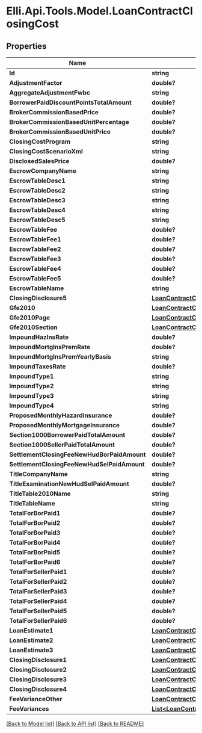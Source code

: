 # Elli.Api.Tools.Model.LoanContractClosingCost
## Properties

Name | Type | Description | Notes
------------ | ------------- | ------------- | -------------
**Id** | **string** |  | [optional] 
**AdjustmentFactor** | **double?** |  | [optional] 
**AggregateAdjustmentFwbc** | **string** |  | [optional] 
**BorrowerPaidDiscountPointsTotalAmount** | **double?** |  | [optional] 
**BrokerCommissionBasedPrice** | **double?** |  | [optional] 
**BrokerCommissionBasedUnitPercentage** | **double?** |  | [optional] 
**BrokerCommissionBasedUnitPrice** | **double?** |  | [optional] 
**ClosingCostProgram** | **string** |  | [optional] 
**ClosingCostScenarioXml** | **string** |  | [optional] 
**DisclosedSalesPrice** | **double?** |  | [optional] 
**EscrowCompanyName** | **string** |  | [optional] 
**EscrowTableDesc1** | **string** |  | [optional] 
**EscrowTableDesc2** | **string** |  | [optional] 
**EscrowTableDesc3** | **string** |  | [optional] 
**EscrowTableDesc4** | **string** |  | [optional] 
**EscrowTableDesc5** | **string** |  | [optional] 
**EscrowTableFee** | **double?** |  | [optional] 
**EscrowTableFee1** | **double?** |  | [optional] 
**EscrowTableFee2** | **double?** |  | [optional] 
**EscrowTableFee3** | **double?** |  | [optional] 
**EscrowTableFee4** | **double?** |  | [optional] 
**EscrowTableFee5** | **double?** |  | [optional] 
**EscrowTableName** | **string** |  | [optional] 
**ClosingDisclosure5** | [**LoanContractClosingCostClosingDisclosure5**](LoanContractClosingCostClosingDisclosure5.md) |  | [optional] 
**Gfe2010** | [**LoanContractClosingCostGfe2010**](LoanContractClosingCostGfe2010.md) |  | [optional] 
**Gfe2010Page** | [**LoanContractClosingCostGfe2010Page**](LoanContractClosingCostGfe2010Page.md) |  | [optional] 
**Gfe2010Section** | [**LoanContractClosingCostGfe2010Section**](LoanContractClosingCostGfe2010Section.md) |  | [optional] 
**ImpoundHazInsRate** | **double?** |  | [optional] 
**ImpoundMortgInsPremRate** | **double?** |  | [optional] 
**ImpoundMortgInsPremYearlyBasis** | **string** |  | [optional] 
**ImpoundTaxesRate** | **double?** |  | [optional] 
**ImpoundType1** | **string** |  | [optional] 
**ImpoundType2** | **string** |  | [optional] 
**ImpoundType3** | **string** |  | [optional] 
**ImpoundType4** | **string** |  | [optional] 
**ProposedMonthlyHazardInsurance** | **double?** |  | [optional] 
**ProposedMonthlyMortgageInsurance** | **double?** |  | [optional] 
**Section1000BorrowerPaidTotalAmount** | **double?** |  | [optional] 
**Section1000SellerPaidTotalAmount** | **double?** |  | [optional] 
**SettlementClosingFeeNewHudBorPaidAmount** | **double?** |  | [optional] 
**SettlementClosingFeeNewHudSelPaidAmount** | **double?** |  | [optional] 
**TitleCompanyName** | **string** |  | [optional] 
**TitleExaminationNewHudSelPaidAmount** | **double?** |  | [optional] 
**TitleTable2010Name** | **string** |  | [optional] 
**TitleTableName** | **string** |  | [optional] 
**TotalForBorPaid1** | **double?** |  | [optional] 
**TotalForBorPaid2** | **double?** |  | [optional] 
**TotalForBorPaid3** | **double?** |  | [optional] 
**TotalForBorPaid4** | **double?** |  | [optional] 
**TotalForBorPaid5** | **double?** |  | [optional] 
**TotalForBorPaid6** | **double?** |  | [optional] 
**TotalForSellerPaid1** | **double?** |  | [optional] 
**TotalForSellerPaid2** | **double?** |  | [optional] 
**TotalForSellerPaid3** | **double?** |  | [optional] 
**TotalForSellerPaid4** | **double?** |  | [optional] 
**TotalForSellerPaid5** | **double?** |  | [optional] 
**TotalForSellerPaid6** | **double?** |  | [optional] 
**LoanEstimate1** | [**LoanContractClosingCostLoanEstimate1**](LoanContractClosingCostLoanEstimate1.md) |  | [optional] 
**LoanEstimate2** | [**LoanContractClosingCostLoanEstimate2**](LoanContractClosingCostLoanEstimate2.md) |  | [optional] 
**LoanEstimate3** | [**LoanContractClosingCostLoanEstimate3**](LoanContractClosingCostLoanEstimate3.md) |  | [optional] 
**ClosingDisclosure1** | [**LoanContractClosingCostClosingDisclosure1**](LoanContractClosingCostClosingDisclosure1.md) |  | [optional] 
**ClosingDisclosure2** | [**LoanContractClosingCostClosingDisclosure2**](LoanContractClosingCostClosingDisclosure2.md) |  | [optional] 
**ClosingDisclosure3** | [**LoanContractClosingCostClosingDisclosure3**](LoanContractClosingCostClosingDisclosure3.md) |  | [optional] 
**ClosingDisclosure4** | [**LoanContractClosingCostClosingDisclosure4**](LoanContractClosingCostClosingDisclosure4.md) |  | [optional] 
**FeeVarianceOther** | [**LoanContractClosingCostFeeVarianceOther**](LoanContractClosingCostFeeVarianceOther.md) |  | [optional] 
**FeeVariances** | [**List&lt;LoanContractClosingCostFeeVariances&gt;**](LoanContractClosingCostFeeVariances.md) |  | [optional] 

[[Back to Model list]](../README.md#documentation-for-models) [[Back to API list]](../README.md#documentation-for-api-endpoints) [[Back to README]](../README.md)

